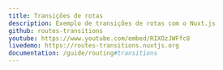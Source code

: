 ```yaml
---
title: Transições de rotas
description: Exemplo de transições de rotas com o Nuxt.js
github: routes-transitions
youtube: https://www.youtube.com/embed/RIXOzJWFfc8
livedemo: https://routes-transitions.nuxtjs.org
documentation: /guide/routing#transitions
---
```

